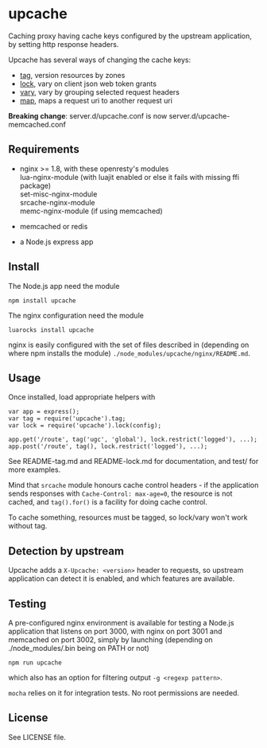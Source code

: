 upcache
=======

Caching proxy having cache keys configured by the upstream application,
by setting http response headers.

Upcache has several ways of changing the cache keys:

- [tag](./README-tag.md), version resources by zones
- [lock](./README-lock.md), vary on client json web token grants
- [vary](./README-vary.md), vary by grouping selected request headers
- [map](./README-map.md), maps a request uri to another request uri

**Breaking change**: server.d/upcache.conf is now server.d/upcache-memcached.conf

Requirements
------------

- nginx >= 1.8, with these openresty's modules  
  lua-nginx-module (with luajit enabled or else it fails with missing ffi package)  
  set-misc-nginx-module  
  srcache-nginx-module  
  memc-nginx-module (if using memcached)

- memcached or redis

- a Node.js express app


Install
-------

The Node.js app need the module
```
npm install upcache
```

The nginx configuration need the module
```
luarocks install upcache
```

nginx is easily configured with the set of files described in (depending on
where npm installs the module) `./node_modules/upcache/nginx/README.md`.


Usage
-----

Once installed, load appropriate helpers with

```
var app = express();
var tag = require('upcache').tag;
var lock = require('upcache').lock(config);

app.get('/route', tag('ugc', 'global'), lock.restrict('logged'), ...);
app.post('/route', tag(), lock.restrict('logged'), ...);

```

See README-tag.md and README-lock.md for documentation,
and test/ for more examples.

Mind that `srcache` module honours cache control headers - if the application
sends responses with `Cache-Control: max-age=0`, the resource is not cached,
and `tag().for()` is a facility for doing cache control.

To cache something, resources must be tagged, so lock/vary won't work without tag.


Detection by upstream
---------------------

Upcache adds a `X-Upcache: <version>` header to requests, so upstream application
can detect it is enabled, and which features are available.


Testing
-------

A pre-configured nginx environment is available for testing a Node.js application
that listens on port 3000, with nginx on port 3001 and memcached on port 3002,
simply by launching (depending on ./node_modules/.bin being on PATH or not)
```
npm run upcache
```
which also has an option for filtering output `-g <regexp pattern>`.

`mocha` relies on it for integration tests. No root permissions are needed.


License
-------

See LICENSE file.

